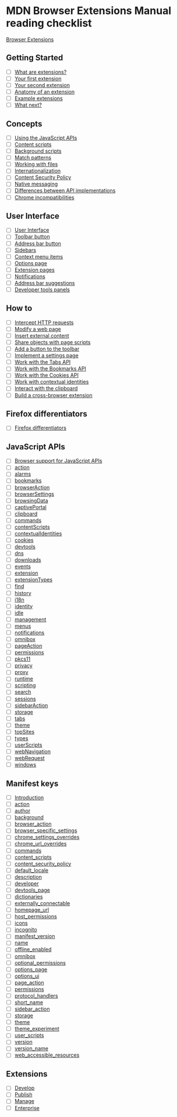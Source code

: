 # MDN Browser Extensions Manual reading checklist

[Browser Extensions](https://developer.mozilla.org/en-US/docs/Mozilla/Add-ons/WebExtensions)

## Getting Started

- [ ] [What are extensions?](https://developer.mozilla.org/en-US/docs/Mozilla/Add-ons/WebExtensions/What_are_WebExtensions)
- [ ] [Your first extension](https://developer.mozilla.org/en-US/docs/Mozilla/Add-ons/WebExtensions/Your_first_WebExtension)
- [ ] [Your second extension](https://developer.mozilla.org/en-US/docs/Mozilla/Add-ons/WebExtensions/Your_second_WebExtension)
- [ ] [Anatomy of an extension](https://developer.mozilla.org/en-US/docs/Mozilla/Add-ons/WebExtensions/Anatomy_of_a_WebExtension)
- [ ] [Example extensions](https://developer.mozilla.org/en-US/docs/Mozilla/Add-ons/WebExtensions/Examples)
- [ ] [What next?](https://developer.mozilla.org/en-US/docs/Mozilla/Add-ons/WebExtensions/What_next_)

## Concepts

- [ ] [Using the JavaScript APIs](https://developer.mozilla.org/en-US/docs/Mozilla/Add-ons/WebExtensions/Using_the_JavaScript_APIs)
- [ ] [Content scripts](https://developer.mozilla.org/en-US/docs/Mozilla/Add-ons/WebExtensions/Content_scripts)
- [ ] [Background scripts](https://developer.mozilla.org/en-US/docs/Mozilla/Add-ons/WebExtensions/Background_scripts)
- [ ] [Match patterns](https://developer.mozilla.org/en-US/docs/Mozilla/Add-ons/WebExtensions/Match_patterns)
- [ ] [Working with files](https://developer.mozilla.org/en-US/docs/Mozilla/Add-ons/WebExtensions/Working_with_files)
- [ ] [Internationalization](https://developer.mozilla.org/en-US/docs/Mozilla/Add-ons/WebExtensions/Internationalization)
- [ ] [Content Security Policy](https://developer.mozilla.org/en-US/docs/Mozilla/Add-ons/WebExtensions/Content_Security_Policy)
- [ ] [Native messaging](https://developer.mozilla.org/en-US/docs/Mozilla/Add-ons/WebExtensions/Native_messaging)
- [ ] [Differences between API implementations](https://developer.mozilla.org/en-US/docs/Mozilla/Add-ons/WebExtensions/Differences_between_API_implementations)
- [ ] [Chrome incompatibilities](https://developer.mozilla.org/en-US/docs/Mozilla/Add-ons/WebExtensions/Chrome_incompatibilities)

## User Interface

- [ ] [User Interface](https://developer.mozilla.org/en-US/docs/Mozilla/Add-ons/WebExtensions/user_interface)
- [ ] [Toolbar button](https://developer.mozilla.org/en-US/docs/Mozilla/Add-ons/WebExtensions/user_interface/Browser_action)
- [ ] [Address bar button](https://developer.mozilla.org/en-US/docs/Mozilla/Add-ons/WebExtensions/user_interface/Page_actions)
- [ ] [Sidebars](https://developer.mozilla.org/en-US/docs/Mozilla/Add-ons/WebExtensions/user_interface/Sidebars)
- [ ] [Context menu items](https://developer.mozilla.org/en-US/docs/Mozilla/Add-ons/WebExtensions/user_interface/Context_menu_items)
- [ ] [Options page](https://developer.mozilla.org/en-US/docs/Mozilla/Add-ons/WebExtensions/user_interface/Options_pages)
- [ ] [Extension pages](https://developer.mozilla.org/en-US/docs/Mozilla/Add-ons/WebExtensions/user_interface/Extension_pages)
- [ ] [Notifications](https://developer.mozilla.org/en-US/docs/Mozilla/Add-ons/WebExtensions/user_interface/Notifications)
- [ ] [Address bar suggestions](https://developer.mozilla.org/en-US/docs/Mozilla/Add-ons/WebExtensions/user_interface/Omnibox)
- [ ] [Developer tools panels](https://developer.mozilla.org/en-US/docs/Mozilla/Add-ons/WebExtensions/user_interface/devtools_panels)

## How to

- [ ] [Intercept HTTP requests](https://developer.mozilla.org/en-US/docs/Mozilla/Add-ons/WebExtensions/Intercept_HTTP_requests)
- [ ] [Modify a web page](https://developer.mozilla.org/en-US/docs/Mozilla/Add-ons/WebExtensions/Modify_a_web_page)
- [ ] [Insert external content](https://developer.mozilla.org/en-US/docs/Mozilla/Add-ons/WebExtensions/Safely_inserting_external_content_into_a_page)
- [ ] [Share objects with page scripts](https://developer.mozilla.org/en-US/docs/Mozilla/Add-ons/WebExtensions/Sharing_objects_with_page_scripts)
- [ ] [Add a button to the toolbar](https://developer.mozilla.org/en-US/docs/Mozilla/Add-ons/WebExtensions/Add_a_button_to_the_toolbar)
- [ ] [Implement a settings page](https://developer.mozilla.org/en-US/docs/Mozilla/Add-ons/WebExtensions/Implement_a_settings_page)
- [ ] [Work with the Tabs API](https://developer.mozilla.org/en-US/docs/Mozilla/Add-ons/WebExtensions/Working_with_the_Tabs_API)
- [ ] [Work with the Bookmarks API](https://developer.mozilla.org/en-US/docs/Mozilla/Add-ons/WebExtensions/Work_with_the_Bookmarks_API)
- [ ] [Work with the Cookies API](https://developer.mozilla.org/en-US/docs/Mozilla/Add-ons/WebExtensions/Work_with_the_Cookies_API)
- [ ] [Work with contextual identities](https://developer.mozilla.org/en-US/docs/Mozilla/Add-ons/WebExtensions/Work_with_contextual_identities)
- [ ] [Interact with the clipboard](https://developer.mozilla.org/en-US/docs/Mozilla/Add-ons/WebExtensions/Interact_with_the_clipboard)
- [ ] [Build a cross-browser extension](https://developer.mozilla.org/en-US/docs/Mozilla/Add-ons/WebExtensions/Build_a_cross_browser_extension)

## Firefox differentiators

- [ ] [Firefox differentiators](https://developer.mozilla.org/en-US/docs/Mozilla/Add-ons/WebExtensions/Firefox_differentiators)

## JavaScript APIs

- [ ] [Browser support for JavaScript APIs](https://developer.mozilla.org/en-US/docs/Mozilla/Add-ons/WebExtensions/Browser_support_for_JavaScript_APIs)
- [ ] [action](https://developer.mozilla.org/en-US/docs/Mozilla/Add-ons/WebExtensions/API/action)
- [ ] [alarms](https://developer.mozilla.org/en-US/docs/Mozilla/Add-ons/WebExtensions/API/alarms)
- [ ] [bookmarks](https://developer.mozilla.org/en-US/docs/Mozilla/Add-ons/WebExtensions/API/bookmarks)
- [ ] [browserAction](https://developer.mozilla.org/en-US/docs/Mozilla/Add-ons/WebExtensions/API/browserAction)
- [ ] [browserSettings](https://developer.mozilla.org/en-US/docs/Mozilla/Add-ons/WebExtensions/API/browserSettings)
- [ ] [browsingData](https://developer.mozilla.org/en-US/docs/Mozilla/Add-ons/WebExtensions/API/browsingData)
- [ ] [captivePortal](https://developer.mozilla.org/en-US/docs/Mozilla/Add-ons/WebExtensions/API/captivePortal)
- [ ] [clipboard](https://developer.mozilla.org/en-US/docs/Mozilla/Add-ons/WebExtensions/API/clipboard)
- [ ] [commands](https://developer.mozilla.org/en-US/docs/Mozilla/Add-ons/WebExtensions/API/commands)
- [ ] [contentScripts](https://developer.mozilla.org/en-US/docs/Mozilla/Add-ons/WebExtensions/API/contentScripts)
- [ ] [contextualIdentities](https://developer.mozilla.org/en-US/docs/Mozilla/Add-ons/WebExtensions/API/contextualIdentities)
- [ ] [cookies](https://developer.mozilla.org/en-US/docs/Mozilla/Add-ons/WebExtensions/API/cookies)
- [ ] [devtools](https://developer.mozilla.org/en-US/docs/Mozilla/Add-ons/WebExtensions/API/devtools)
- [ ] [dns](https://developer.mozilla.org/en-US/docs/Mozilla/Add-ons/WebExtensions/API/dns)
- [ ] [downloads](https://developer.mozilla.org/en-US/docs/Mozilla/Add-ons/WebExtensions/API/downloads)
- [ ] [events](https://developer.mozilla.org/en-US/docs/Mozilla/Add-ons/WebExtensions/API/events)
- [ ] [extension](https://developer.mozilla.org/en-US/docs/Mozilla/Add-ons/WebExtensions/API/extension)
- [ ] [extensionTypes](https://developer.mozilla.org/en-US/docs/Mozilla/Add-ons/WebExtensions/API/extensionTypes)
- [ ] [find](https://developer.mozilla.org/en-US/docs/Mozilla/Add-ons/WebExtensions/API/find)
- [ ] [history](https://developer.mozilla.org/en-US/docs/Mozilla/Add-ons/WebExtensions/API/history)
- [ ] [i18n](https://developer.mozilla.org/en-US/docs/Mozilla/Add-ons/WebExtensions/API/i18n)
- [ ] [identity](https://developer.mozilla.org/en-US/docs/Mozilla/Add-ons/WebExtensions/API/identity)
- [ ] [idle](https://developer.mozilla.org/en-US/docs/Mozilla/Add-ons/WebExtensions/API/idle)
- [ ] [management](https://developer.mozilla.org/en-US/docs/Mozilla/Add-ons/WebExtensions/API/management)
- [ ] [menus](https://developer.mozilla.org/en-US/docs/Mozilla/Add-ons/WebExtensions/API/menus)
- [ ] [notifications](https://developer.mozilla.org/en-US/docs/Mozilla/Add-ons/WebExtensions/API/notifications)
- [ ] [omnibox](https://developer.mozilla.org/en-US/docs/Mozilla/Add-ons/WebExtensions/API/omnibox)
- [ ] [pageAction](https://developer.mozilla.org/en-US/docs/Mozilla/Add-ons/WebExtensions/API/pageAction)
- [ ] [permissions](https://developer.mozilla.org/en-US/docs/Mozilla/Add-ons/WebExtensions/API/permissions)
- [ ] [pkcs11](https://developer.mozilla.org/en-US/docs/Mozilla/Add-ons/WebExtensions/API/pkcs11)
- [ ] [privacy](https://developer.mozilla.org/en-US/docs/Mozilla/Add-ons/WebExtensions/API/privacy)
- [ ] [proxy](https://developer.mozilla.org/en-US/docs/Mozilla/Add-ons/WebExtensions/API/proxy)
- [ ] [runtime](https://developer.mozilla.org/en-US/docs/Mozilla/Add-ons/WebExtensions/API/runtime)
- [ ] [scripting](https://developer.mozilla.org/en-US/docs/Mozilla/Add-ons/WebExtensions/API/scripting)
- [ ] [search](https://developer.mozilla.org/en-US/docs/Mozilla/Add-ons/WebExtensions/API/search)
- [ ] [sessions](https://developer.mozilla.org/en-US/docs/Mozilla/Add-ons/WebExtensions/API/sessions)
- [ ] [sidebarAction](https://developer.mozilla.org/en-US/docs/Mozilla/Add-ons/WebExtensions/API/sidebarAction)
- [ ] [storage](https://developer.mozilla.org/en-US/docs/Mozilla/Add-ons/WebExtensions/API/storage)
- [ ] [tabs](https://developer.mozilla.org/en-US/docs/Mozilla/Add-ons/WebExtensions/API/tabs)
- [ ] [theme](https://developer.mozilla.org/en-US/docs/Mozilla/Add-ons/WebExtensions/API/theme)
- [ ] [topSites](https://developer.mozilla.org/en-US/docs/Mozilla/Add-ons/WebExtensions/API/topSites)
- [ ] [types](https://developer.mozilla.org/en-US/docs/Mozilla/Add-ons/WebExtensions/API/types)
- [ ] [userScripts](https://developer.mozilla.org/en-US/docs/Mozilla/Add-ons/WebExtensions/API/userScripts)
- [ ] [webNavigation](https://developer.mozilla.org/en-US/docs/Mozilla/Add-ons/WebExtensions/API/webNavigation)
- [ ] [webRequest](https://developer.mozilla.org/en-US/docs/Mozilla/Add-ons/WebExtensions/API/webRequest)
- [ ] [windows](https://developer.mozilla.org/en-US/docs/Mozilla/Add-ons/WebExtensions/API/windows)

## Manifest keys

- [ ] [Introduction](https://developer.mozilla.org/en-US/docs/Mozilla/Add-ons/WebExtensions/manifest.json)
- [ ] [action](https://developer.mozilla.org/en-US/docs/Mozilla/Add-ons/WebExtensions/manifest.json/action)
- [ ] [author](https://developer.mozilla.org/en-US/docs/Mozilla/Add-ons/WebExtensions/manifest.json/author)
- [ ] [background](https://developer.mozilla.org/en-US/docs/Mozilla/Add-ons/WebExtensions/manifest.json/background)
- [ ] [browser_action](https://developer.mozilla.org/en-US/docs/Mozilla/Add-ons/WebExtensions/manifest.json/browser_action)
- [ ] [browser_specific_settings](https://developer.mozilla.org/en-US/docs/Mozilla/Add-ons/WebExtensions/manifest.json/browser_specific_settings)
- [ ] [chrome_settings_overrides](https://developer.mozilla.org/en-US/docs/Mozilla/Add-ons/WebExtensions/manifest.json/chrome_settings_overrides)
- [ ] [chrome_url_overrides](https://developer.mozilla.org/en-US/docs/Mozilla/Add-ons/WebExtensions/manifest.json/chrome_url_overrides)
- [ ] [commands](https://developer.mozilla.org/en-US/docs/Mozilla/Add-ons/WebExtensions/manifest.json/commands)
- [ ] [content_scripts](https://developer.mozilla.org/en-US/docs/Mozilla/Add-ons/WebExtensions/manifest.json/content_scripts)
- [ ] [content_security_policy](https://developer.mozilla.org/en-US/docs/Mozilla/Add-ons/WebExtensions/manifest.json/content_security_policy)
- [ ] [default_locale](https://developer.mozilla.org/en-US/docs/Mozilla/Add-ons/WebExtensions/manifest.json/default_locale)
- [ ] [description](https://developer.mozilla.org/en-US/docs/Mozilla/Add-ons/WebExtensions/manifest.json/description)
- [ ] [developer](https://developer.mozilla.org/en-US/docs/Mozilla/Add-ons/WebExtensions/manifest.json/developer)
- [ ] [devtools_page](https://developer.mozilla.org/en-US/docs/Mozilla/Add-ons/WebExtensions/manifest.json/devtools_page)
- [ ] [dictionaries](https://developer.mozilla.org/en-US/docs/Mozilla/Add-ons/WebExtensions/manifest.json/dictionaries)
- [ ] [externally_connectable](https://developer.mozilla.org/en-US/docs/Mozilla/Add-ons/WebExtensions/manifest.json/externally_connectable)
- [ ] [homepage_url](https://developer.mozilla.org/en-US/docs/Mozilla/Add-ons/WebExtensions/manifest.json/homepage_url)
- [ ] [host_permissions](https://developer.mozilla.org/en-US/docs/Mozilla/Add-ons/WebExtensions/manifest.json/host_permissions)
- [ ] [icons](https://developer.mozilla.org/en-US/docs/Mozilla/Add-ons/WebExtensions/manifest.json/icons)
- [ ] [incognito](https://developer.mozilla.org/en-US/docs/Mozilla/Add-ons/WebExtensions/manifest.json/incognito)
- [ ] [manifest_version](https://developer.mozilla.org/en-US/docs/Mozilla/Add-ons/WebExtensions/manifest.json/manifest_version)
- [ ] [name](https://developer.mozilla.org/en-US/docs/Mozilla/Add-ons/WebExtensions/manifest.json/name)
- [ ] [offline_enabled](https://developer.mozilla.org/en-US/docs/Mozilla/Add-ons/WebExtensions/manifest.json/offline_enabled)
- [ ] [omnibox](https://developer.mozilla.org/en-US/docs/Mozilla/Add-ons/WebExtensions/manifest.json/omnibox)
- [ ] [optional_permissions](https://developer.mozilla.org/en-US/docs/Mozilla/Add-ons/WebExtensions/manifest.json/optional_permissions)
- [ ] [options_page](https://developer.mozilla.org/en-US/docs/Mozilla/Add-ons/WebExtensions/manifest.json/options_page)
- [ ] [options_ui](https://developer.mozilla.org/en-US/docs/Mozilla/Add-ons/WebExtensions/manifest.json/options_ui)
- [ ] [page_action](https://developer.mozilla.org/en-US/docs/Mozilla/Add-ons/WebExtensions/manifest.json/page_action)
- [ ] [permissions](https://developer.mozilla.org/en-US/docs/Mozilla/Add-ons/WebExtensions/manifest.json/permissions)
- [ ] [protocol_handlers](https://developer.mozilla.org/en-US/docs/Mozilla/Add-ons/WebExtensions/manifest.json/protocol_handlers)
- [ ] [short_name](https://developer.mozilla.org/en-US/docs/Mozilla/Add-ons/WebExtensions/manifest.json/short_name)
- [ ] [sidebar_action](https://developer.mozilla.org/en-US/docs/Mozilla/Add-ons/WebExtensions/manifest.json/sidebar_action)
- [ ] [storage](https://developer.mozilla.org/en-US/docs/Mozilla/Add-ons/WebExtensions/manifest.json/storage)
- [ ] [theme](https://developer.mozilla.org/en-US/docs/Mozilla/Add-ons/WebExtensions/manifest.json/theme)
- [ ] [theme_experiment](https://developer.mozilla.org/en-US/docs/Mozilla/Add-ons/WebExtensions/manifest.json/theme_experiment)
- [ ] [user_scripts](https://developer.mozilla.org/en-US/docs/Mozilla/Add-ons/WebExtensions/manifest.json/user_scripts)
- [ ] [version](https://developer.mozilla.org/en-US/docs/Mozilla/Add-ons/WebExtensions/manifest.json/version)
- [ ] [version_name](https://developer.mozilla.org/en-US/docs/Mozilla/Add-ons/WebExtensions/manifest.json/version_name)
- [ ] [web_accessible_resources](https://developer.mozilla.org/en-US/docs/Mozilla/Add-ons/WebExtensions/manifest.json/web_accessible_resources)

## Extensions

- [ ] [Develop](https://extensionworkshop.com/documentation/develop/)
- [ ] [Publish](https://extensionworkshop.com/documentation/publish/)
- [ ] [Manage](https://extensionworkshop.com/documentation/manage/)
- [ ] [Enterprise](https://extensionworkshop.com/documentation/enterprise/)
